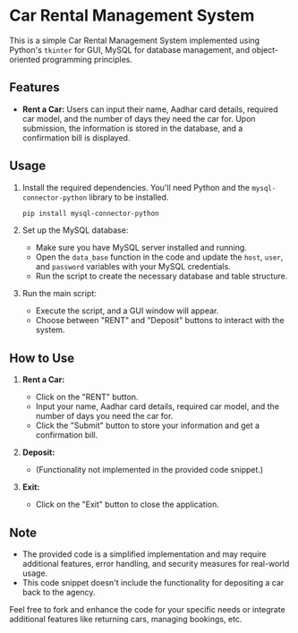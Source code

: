 # Car Rental Management System

This is a simple Car Rental Management System implemented using Python's `tkinter` for GUI, MySQL for database management, and object-oriented programming principles.

## Features

- **Rent a Car:** Users can input their name, Aadhar card details, required car model, and the number of days they need the car for. Upon submission, the information is stored in the database, and a confirmation bill is displayed.

## Usage

1. Install the required dependencies. You'll need Python and the `mysql-connector-python` library to be installed.
   
   ```bash
   pip install mysql-connector-python
   ```

2. Set up the MySQL database:
   - Make sure you have MySQL server installed and running.
   - Open the `data_base` function in the code and update the `host`, `user`, and `password` variables with your MySQL credentials.
   - Run the script to create the necessary database and table structure.

3. Run the main script:
   - Execute the script, and a GUI window will appear.
   - Choose between "RENT" and "Deposit" buttons to interact with the system.

## How to Use

1. **Rent a Car:**
   - Click on the "RENT" button.
   - Input your name, Aadhar card details, required car model, and the number of days you need the car for.
   - Click the "Submit" button to store your information and get a confirmation bill.

2. **Deposit:**
   - (Functionality not implemented in the provided code snippet.)

3. **Exit:**
   - Click on the "Exit" button to close the application.

## Note

- The provided code is a simplified implementation and may require additional features, error handling, and security measures for real-world usage.
- This code snippet doesn't include the functionality for depositing a car back to the agency.

Feel free to fork and enhance the code for your specific needs or integrate additional features like returning cars, managing bookings, etc.
